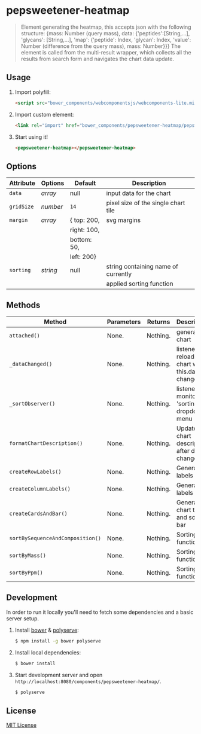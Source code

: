 # pepsweetener-heatmap

> Element generating the heatmap, this accepts json with the following structure:
> {mass: Number (query mass), data: {'peptides':[String,...], 'glycans': [String,...], 
> 'map': {'peptide': Index, 'glycan': Index, 'value': Number (difference from the query mass),
> mass: Number}}}
> The element is called from the multi-result wrapper, which collects all the results from 
> search form and navigates the chart data update.

## Usage

1. Import polyfill:

    ```html
    <script src="bower_components/webcomponentsjs/webcomponents-lite.min.js"></script>
    ```

2. Import custom element:

    ```html
    <link rel="import" href="bower_components/pepsweetener-heatmap/pepsweetener-heatmap.html">
    ```

3. Start using it!

    ```html
    <pepsweetener-heatmap></pepsweetener-heatmap>
    ```

## Options

Attribute     | Options     | Default      | Description
---           | ---         | ---          | ---
`data`        | *array*     |  null        | input data for the chart
`gridSize`    | *number*    | `14`         | pixel size of the single chart tile
`margin`      | *array*     | { top: 200,  | svg margins
              |             | right: 100,  |
              |             | bottom: 50,  |
              |             | left: 200}   | 
 `sorting`    | *string*    | null         | string containing name of currently 
              |             |              | applied sorting function               

## Methods

Method                    | Parameters   | Returns     | Description
---                       | ---          | ---         | ---
`attached()`              | None.        | Nothing.    | generates chart
`_dataChanged()`          | None.        | Nothing.    | listener, reloads the chart when this.data is changed
`_sortObserver()`         | None.        | Nothing.    | listener monitoring 'sorting' dropdown menu 
`formatChartDescription()`| None.        | Nothing.    | Updates chart description after data change
`createRowLabels()`       | None.        | Nothing.    | Generate labels
`createColumnLabels()`    | None.        | Nothing.    | Generate labels
`createCardsAndBar()`     | None.        | Nothing.    | Generate chart tiles and score bar
`sortBySequenceAndComposition()`| None.  | Nothing.    | Sorting function
`sortByMass()`            | None.  | Nothing.    | Sorting function
`sortByPpm()`             | None.  | Nothing.    | Sorting function


## Development

In order to run it locally you'll need to fetch some dependencies and a basic server setup.

1. Install [bower](http://bower.io/) & [polyserve](https://npmjs.com/polyserve):

    ```sh
    $ npm install -g bower polyserve
    ```

2. Install local dependencies:

    ```sh
    $ bower install
    ```

3. Start development server and open `http://localhost:8080/components/pepsweetener-heatmap/`.

    ```sh
    $ polyserve
    ```

## License

[MIT License](http://opensource.org/licenses/MIT)
